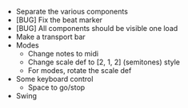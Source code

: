 - Separate the various components
- [BUG] Fix the beat marker
- [BUG] All components should be visible one load
- Make a transport bar
- Modes
  - Change notes to midi
  - Change scale def to [2, 1, 2] (semitones) style
  - For modes, rotate the scale def
- Some keyboard control
  - Space to go/stop
- Swing

